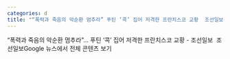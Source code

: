 ```yaml
---
categories: d
title: "“폭력과 죽음의 악순환 멈추라” 푸틴 ‘콕’ 집어 저격한 프란치스코 교황  조선일보  조선일보"
---
```

“폭력과 죽음의 악순환 멈추라”... 푸틴 ‘콕’ 집어 저격한 프란치스코 교황 - 조선일보&nbsp;&nbsp;조선일보Google 뉴스에서 전체 콘텐츠 보기